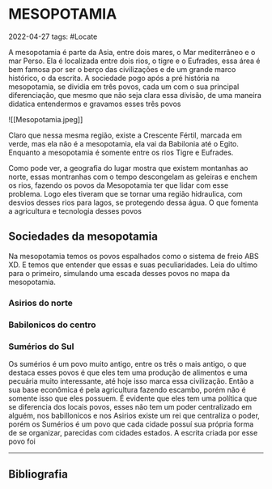# MESOPOTAMIA
2022-04-27
tags:  #Locate 

A mesopotamia é parte da Asia, entre dois mares, o Mar mediterrâneo e o mar Perso. Ela é localizada entre dois rios, o tigre e o Eufrades, essa área é bem famosa por ser o berço das civilizações e de um grande marco histórico, o da escrita. A sociedade pogo após a pré história na mesopotamia, se dividia em três povos, cada um com o sua principal diferenciação, que mesmo que não seja clara essa divisão, de uma maneira didatica entendermos e gravamos esses três povos


![[Mesopotamia.jpeg]]

Claro que nessa mesma região, existe a Crescente Fértil, marcada em verde, mas ela não é a mesopotamia, ela vai da Babilonia até o Egito. Enquanto a mesopotamia é somente entre os rios Tigre e Eufrades.

Como pode ver, a geografia do lugar mostra que existem montanhas ao norte, essas montranhas com o tempo descongelam as geleiras e enchem os rios, fazendo os povos da Mesopotamia ter que lidar com esse problema.
Logo eles tiveram que se tornar uma região hidraulica, com desvios desses rios para lagos, se protegendo dessa água. O que fomenta a agricultura e tecnologia desses povos


## Sociedades da mesopotamia 

Na mesopotamia temos os povos espalhados como o sistema de freio ABS XD. E temos que entender que essas e suas peculiaridades. Leia do ultimo para o primeiro, simulando uma escada desses povos no mapa da mesopotamia.

### Asirios do norte

### Babilonicos do centro

### Sumérios do Sul

Os sumérios é um povo muito antigo, entre os três o mais antigo, o que destaca esses povos é que eles tem uma produção de alimentos e uma pecuária muito interessante, até hoje isso marca essa civilização. Então a sua base econômica é pela agricultura fazendo escambo, porém não é somente isso que eles possuem. É evidente que eles tem uma política que se diferencia dos locais povos, esses não tem um poder centralizado em alguém, nos babillonicos e nos Asirios existe um rei que centraliza o poder, porém os Sumérios é um povo que cada cidade possuí sua própria forma de se organizar, parecidas com cidades estados.
A escrita criada por esse povo foi 


-----------------------------------------------
## Bibliografia
